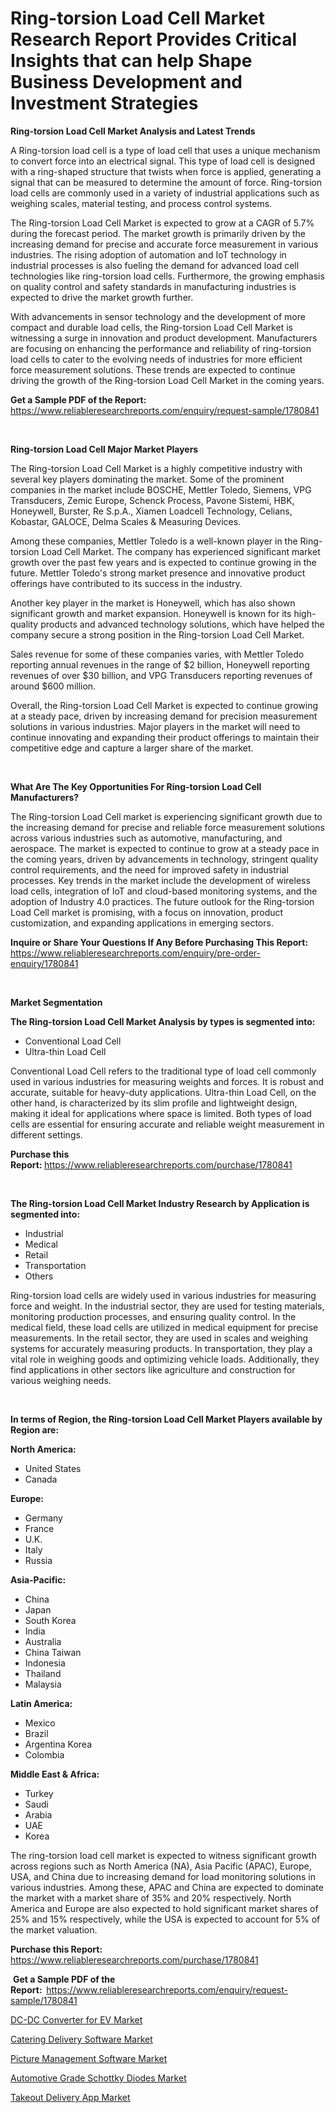 <p><h1>Ring-torsion Load Cell Market Research Report Provides Critical Insights that can help Shape Business Development and Investment Strategies</h1></p><p><strong>Ring-torsion Load Cell Market Analysis and Latest Trends</strong></p>
<p><p>A Ring-torsion load cell is a type of load cell that uses a unique mechanism to convert force into an electrical signal. This type of load cell is designed with a ring-shaped structure that twists when force is applied, generating a signal that can be measured to determine the amount of force. Ring-torsion load cells are commonly used in a variety of industrial applications such as weighing scales, material testing, and process control systems.</p><p>The Ring-torsion Load Cell Market is expected to grow at a CAGR of 5.7% during the forecast period. The market growth is primarily driven by the increasing demand for precise and accurate force measurement in various industries. The rising adoption of automation and IoT technology in industrial processes is also fueling the demand for advanced load cell technologies like ring-torsion load cells. Furthermore, the growing emphasis on quality control and safety standards in manufacturing industries is expected to drive the market growth further.</p><p>With advancements in sensor technology and the development of more compact and durable load cells, the Ring-torsion Load Cell Market is witnessing a surge in innovation and product development. Manufacturers are focusing on enhancing the performance and reliability of ring-torsion load cells to cater to the evolving needs of industries for more efficient force measurement solutions. These trends are expected to continue driving the growth of the Ring-torsion Load Cell Market in the coming years.</p></p>
<p><strong>Get a Sample PDF of the Report:&nbsp;</strong> <a href="https://www.reliableresearchreports.com/enquiry/request-sample/1780841">https://www.reliableresearchreports.com/enquiry/request-sample/1780841</a></p>
<p>&nbsp;</p>
<p><strong>Ring-torsion Load Cell Major Market Players</strong></p>
<p><p>The Ring-torsion Load Cell Market is a highly competitive industry with several key players dominating the market. Some of the prominent companies in the market include BOSCHE, Mettler Toledo, Siemens, VPG Transducers, Zemic Europe, Schenck Process, Pavone Sistemi, HBK, Honeywell, Burster, Re S.p.A., Xiamen Loadcell Technology, Celians, Kobastar, GALOCE, Delma Scales & Measuring Devices.</p><p>Among these companies, Mettler Toledo is a well-known player in the Ring-torsion Load Cell Market. The company has experienced significant market growth over the past few years and is expected to continue growing in the future. Mettler Toledo's strong market presence and innovative product offerings have contributed to its success in the industry.</p><p>Another key player in the market is Honeywell, which has also shown significant growth and market expansion. Honeywell is known for its high-quality products and advanced technology solutions, which have helped the company secure a strong position in the Ring-torsion Load Cell Market.</p><p>Sales revenue for some of these companies varies, with Mettler Toledo reporting annual revenues in the range of $2 billion, Honeywell reporting revenues of over $30 billion, and VPG Transducers reporting revenues of around $600 million.</p><p>Overall, the Ring-torsion Load Cell Market is expected to continue growing at a steady pace, driven by increasing demand for precision measurement solutions in various industries. Major players in the market will need to continue innovating and expanding their product offerings to maintain their competitive edge and capture a larger share of the market.</p></p>
<p>&nbsp;</p>
<p><strong>What Are The Key Opportunities For Ring-torsion Load Cell Manufacturers?</strong></p>
<p><p>The Ring-torsion Load Cell market is experiencing significant growth due to the increasing demand for precise and reliable force measurement solutions across various industries such as automotive, manufacturing, and aerospace. The market is expected to continue to grow at a steady pace in the coming years, driven by advancements in technology, stringent quality control requirements, and the need for improved safety in industrial processes. Key trends in the market include the development of wireless load cells, integration of IoT and cloud-based monitoring systems, and the adoption of Industry 4.0 practices. The future outlook for the Ring-torsion Load Cell market is promising, with a focus on innovation, product customization, and expanding applications in emerging sectors.</p></p>
<p><strong>Inquire or Share Your Questions If Any Before Purchasing This Report:</strong> <a href="https://www.reliableresearchreports.com/enquiry/pre-order-enquiry/1780841">https://www.reliableresearchreports.com/enquiry/pre-order-enquiry/1780841</a></p>
<p>&nbsp;</p>
<p><strong>Market Segmentation</strong></p>
<p><strong>The Ring-torsion Load Cell Market Analysis by types is segmented into:</strong></p>
<p><ul><li>Conventional Load Cell</li><li>Ultra-thin Load Cell</li></ul></p>
<p><p>Conventional Load Cell refers to the traditional type of load cell commonly used in various industries for measuring weights and forces. It is robust and accurate, suitable for heavy-duty applications. Ultra-thin Load Cell, on the other hand, is characterized by its slim profile and lightweight design, making it ideal for applications where space is limited. Both types of load cells are essential for ensuring accurate and reliable weight measurement in different settings.</p></p>
<p><strong>Purchase this Report:&nbsp;</strong><a href="https://www.reliableresearchreports.com/purchase/1780841">https://www.reliableresearchreports.com/purchase/1780841</a></p>
<p>&nbsp;</p>
<p><strong>The Ring-torsion Load Cell Market Industry Research by Application is segmented into:</strong></p>
<p><ul><li>Industrial</li><li>Medical</li><li>Retail</li><li>Transportation</li><li>Others</li></ul></p>
<p><p>Ring-torsion load cells are widely used in various industries for measuring force and weight. In the industrial sector, they are used for testing materials, monitoring production processes, and ensuring quality control. In the medical field, these load cells are utilized in medical equipment for precise measurements. In the retail sector, they are used in scales and weighing systems for accurately measuring products. In transportation, they play a vital role in weighing goods and optimizing vehicle loads. Additionally, they find applications in other sectors like agriculture and construction for various weighing needs.</p></p>
<p>&nbsp;</p>
<p><strong>In terms of Region, the Ring-torsion Load Cell Market Players available by Region are:</strong></p>
<p>
    <p> <strong> North America: </strong>
        <ul>
            <li>United States</li>
            <li>Canada</li>
        </ul>
        </p> 
    <p> <strong> Europe: </strong>
        <ul>
            <li>Germany</li>
            <li>France</li>
            <li>U.K.</li>
            <li>Italy</li>
            <li>Russia</li>
        </ul>
        </p> 
    <p> <strong> Asia-Pacific: </strong>
        <ul>
            <li>China</li>
            <li>Japan</li>
            <li>South Korea</li>
            <li>India</li>
            <li>Australia</li>
            <li>China Taiwan</li>
            <li>Indonesia</li>
            <li>Thailand</li>
            <li>Malaysia</li>
        </ul>
        </p> 
    <p> <strong> Latin America: </strong>
        <ul>
            <li>Mexico</li>
            <li>Brazil</li>
            <li>Argentina Korea</li>
            <li>Colombia</li>
        </ul>
        </p> 
    <p> <strong> Middle East & Africa: </strong>
        <ul>
            <li>Turkey</li>
            <li>Saudi</li>
            <li>Arabia</li>
            <li>UAE</li>
            <li>Korea</li>
        </ul>
    </p>
    </p>
<p><p>The ring-torsion load cell market is expected to witness significant growth across regions such as North America (NA), Asia Pacific (APAC), Europe, USA, and China due to increasing demand for load monitoring solutions in various industries. Among these, APAC and China are expected to dominate the market with a market share of 35% and 20% respectively. North America and Europe are also expected to hold significant market shares of 25% and 15% respectively, while the USA is expected to account for 5% of the market valuation.</p></p>
<p><strong>Purchase this Report: </strong><a href="https://www.reliableresearchreports.com/purchase/1780841">https://www.reliableresearchreports.com/purchase/1780841</a></p>
<p>&nbsp;<strong>Get a Sample PDF of the Report:&nbsp;&nbsp;</strong><a href="https://www.reliableresearchreports.com/enquiry/request-sample/1780841">https://www.reliableresearchreports.com/enquiry/request-sample/1780841</a></p>
<p><strong></strong></p>
<p><p><a href="https://github.com/vimar16th/Market-Research-Report-List-3/blob/main/dc-dc-converter-for-ev-market.md">DC-DC Converter for EV Market</a></p><p><a href="https://medium.com/@larryschmidt42/catering-delivery-software-market-exploring-market-share-market-trends-and-future-growth-d74070c0ffa1">Catering Delivery Software Market</a></p><p><a href="https://medium.com/@larryschmidt42/picture-management-software-market-trends-forecast-and-competitive-analysis-to-2031-49a5b2b2477d">Picture Management Software Market</a></p><p><a href="https://github.com/JameTravis/Market-Research-Report-List-3/blob/main/automotive-grade-schottky-diodes-market.md">Automotive Grade Schottky Diodes Market</a></p><p><a href="https://medium.com/@larryschmidt42/decoding-takeout-delivery-app-market-metrics-market-share-trends-and-growth-patterns-dd52f92d1cf2">Takeout Delivery App Market</a></p></p>